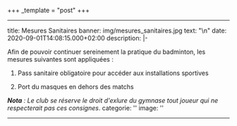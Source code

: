 +++
_template = "post"
+++

---
title: Mesures Sanitaires
banner: img/mesures_sanitaires.jpg
text: "\n"
date: 2020-09-01T14:08:15.000+02:00
description: |-
  
  Afin de pouvoir continuer sereinement la pratique du badminton, les mesures suivantes sont appliquées :

  1. Pass sanitaire obligatoire pour accéder aux installations sportives
  
  2. Port du masques en dehors des matchs


  **_Nota_** _: Le club se réserve le droit d'exlure du gymnase tout joueur qui ne respecterait pas ces consignes_.
categorie: ''
image: ''

---
